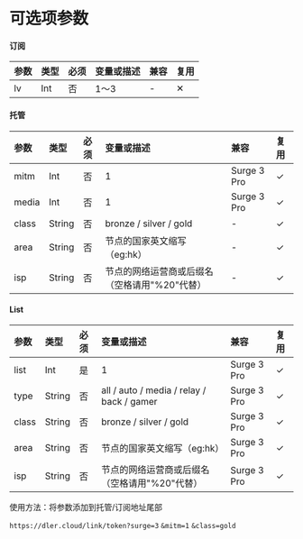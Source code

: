 # 可选项参数

#### 订阅

| 参数 | 类型 | 必须 | 变量或描述 | 兼容 | 复用 |
| :--- | :--- | :--- | :--- | :--- | :--- |
| lv | Int | 否 | 1～3 | - | ✕ |

#### 托管

| 参数 | 类型 | 必须 | 变量或描述 | 兼容 | 复用 |
| :--- | :--- | :--- | :--- | :--- | :--- |
| mitm | Int | 否 | 1 | Surge 3 Pro | ✓ |
| media | Int | 否 | 1 | Surge 3 Pro | ✓ |
| class | String | 否 | bronze / silver / gold | - | ✓ |
| area | String | 否 | 节点的国家英文缩写（eg:hk） | - | ✓ |
| isp | String | 否 | 节点的网络运营商或后缀名（空格请用"%20"代替） | - | ✓ |

#### List

| 参数 | 类型 | 必须 | 变量或描述 | 兼容 | 复用 |
| :--- | :--- | :--- | :--- | :--- | :--- |
| list | Int | 是 | 1 | Surge 3 Pro | ✓ |
| type | String | 否 | all / auto / media / relay / back / gamer | Surge 3 Pro | ✓ |
| class | String | 否 | bronze / silver / gold | Surge 3 Pro | ✓ |
| area | String | 否 | 节点的国家英文缩写（eg:hk） | Surge 3 Pro | ✓ |
| isp | String | 否 | 节点的网络运营商或后缀名（空格请用"%20"代替） | Surge 3 Pro | ✓ |



使用方法：将参数添加到托管/订阅地址尾部

`https://dler.cloud/link/token?surge=3` `&mitm=1` `&class=gold`

